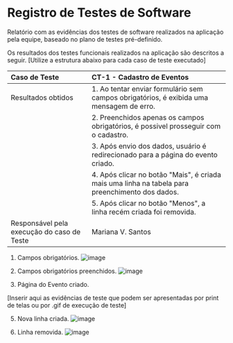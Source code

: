 # Registro de Testes de Software

Relatório com as evidências dos testes de software realizados na aplicação pela equipe, baseado no plano de testes pré-definido.

Os resultados dos testes funcionais realizados na aplicação são descritos a seguir. [Utilize a estrutura abaixo para cada caso de teste executado]

|Caso de Teste    | CT-1 - Cadastro de Eventos |
|:---|:---|
| Resultados obtidos | 1. Ao tentar enviar formulário sem campos obrigatórios, é exibida uma mensagem de erro.|
| |2. Preenchidos apenas os campos obrigatórios, é possivel prosseguir com o cadastro.|
| |3. Após envio dos dados, usuário é redirecionado para a página do evento criado.|
| |4. Após clicar no botão "Mais", é criada mais uma linha na tabela para preenchimento dos dados.|
| |5. Após clicar no botão "Menos", a linha recém criada foi removida.|
| Responsável pela execução do caso de Teste | Mariana V. Santos |

1. Campos obrigatórios.
![image](https://github.com/ICEI-PUC-Minas-PMV-ADS/ADS-EIXO-1-MARCAE/assets/32981763/a2a691e4-5e61-4f3a-ab39-d5f6dafb708a)

2. Campos obrigatórios preenchidos.
![image](https://github.com/ICEI-PUC-Minas-PMV-ADS/ADS-EIXO-1-MARCAE/assets/32981763/e41a2535-e518-4dd7-9a28-018732703c44)

3. Página do Evento criado.
   
[Inserir aqui as evidências de teste que podem ser apresentadas por print de telas ou por .gif de execução de teste]

5. Nova linha criada.
![image](https://github.com/ICEI-PUC-Minas-PMV-ADS/ADS-EIXO-1-MARCAE/assets/32981763/58ccad07-5e8a-4c77-b24c-5ed23883741d)


7. Linha removida.
![image](https://github.com/ICEI-PUC-Minas-PMV-ADS/ADS-EIXO-1-MARCAE/assets/32981763/e5dbf401-24e4-4492-ace2-2ebe99fa23d6)
